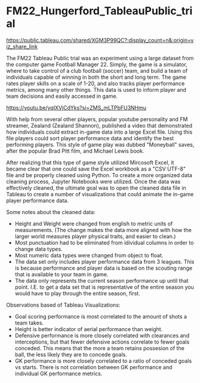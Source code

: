 # FM22_Hungerford_TableauPublic_trial

https://public.tableau.com/shared/XGM3P99QC?:display_count=n&:origin=viz_share_link

The FM22 Tableau Public trial was an experiment using a large dataset from the computer game Football Manager 22. Simply, the game is a simulator, where to take control of a club football (soccer) team, and build a team of individuals capable of winning in both the short and long term. The game rates player skills on a scale of 1-20, and also tracks player performance metrics, among many other things. This data is used to inform player and team decisions and easily accessed in game.

https://youtu.be/yqIXVjCdYks?si=ZMS_mLTPbFU3NHmu

With help from several other players, popular youtube personality and FM streamer, Zealand (Zealand Shannon), published a video that demonstrated how individuals could extract in-game data into a large Excel file. Using this file players could sort player performance data and identify the best performing players. This style of game play was dubbed "Moneyball" saves, after the popular Brad Pitt film, and Michael Lewis book. 

After realizing that this type of game style utilized Mircosoft Excel, it became clear that one could save the Excel workbook as a "CSV UTF-8" file and be properly cleaned using Python. To create a more organized data cleaning process, Jupyter Notebooks were utilized. Once the data was effectively cleaned, the ultimate goal was to open the cleaned data file in Tableau to create a number of visualizations that could animate the in-game player performance data.

Some notes about the cleaned data:
  - Height and Weight were changed from english to metric units of measurements. (The change makes the data more aligned with how the larger world measures player physical traits, and easier to clean.)
  - Most punctuation had to be eliminated from idividual columns in order to change data types.
  - Most numeric data types were changed from object to float.
  - The data set only includes player performance data from 3 leagues. This is because performance and player data is based on the scouting range that is available to your team in game.
  - The data only represents the current season performance up until that point. I.E. to get a data set that is representative of the entire season you would have to play through the entire season, first.

Observations based of Tableau Visualizations:
  - Goal scoring performance is most correlated to the amount of shots a team takes.
  - Height is better indicator of aerial performance than weight.
  - Defensive performance is more closely correlated with clearances and interceptions, but that fewer defensive actions correlate to fewer goals conceded. This means that the more a team retains possesion of the ball, the less likely they are to concede goals.
  - GK performance is more closely correlated to a ratio of conceded goals vs starts. There is not correlation between GK performance and individual GK performance metrics.
